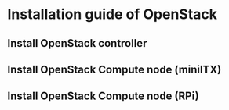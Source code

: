 # Installation guide of OpenStack

## Install OpenStack controller

## Install OpenStack Compute node (miniITX)

## Install OpenStack Compute node (RPi)

